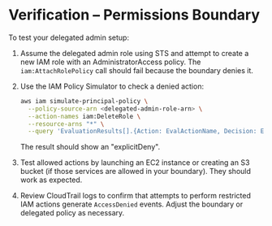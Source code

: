 # Verification – Permissions Boundary

To test your delegated admin setup:

1. Assume the delegated admin role using STS and attempt to create a new IAM role with an AdministratorAccess policy. The `iam:AttachRolePolicy` call should fail because the boundary denies it.
2. Use the IAM Policy Simulator to check a denied action:

   ```sh
   aws iam simulate-principal-policy \
     --policy-source-arn <delegated-admin-role-arn> \
     --action-names iam:DeleteRole \
     --resource-arns "*" \
     --query 'EvaluationResults[].{Action: EvalActionName, Decision: EvalDecision}'
   ```

   The result should show an "explicitDeny".

3. Test allowed actions by launching an EC2 instance or creating an S3 bucket (if those services are allowed in your boundary). They should work as expected.

4. Review CloudTrail logs to confirm that attempts to perform restricted IAM actions generate `AccessDenied` events. Adjust the boundary or delegated policy as necessary.
